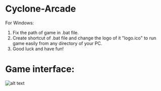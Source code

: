 # Cyclone-Arcade
For Windows:
1) Fix the path of game in .bat file.
2) Create shortcut of .bat file and change the logo of it "logo.ico" to run game easily from any directory of your PC.
3) Good luck and have fun!

# Game interface:
![alt text](![tmp](https://user-images.githubusercontent.com/50640842/71180226-c8e89500-2282-11ea-848c-fe5c7602e954.jpg)
)
